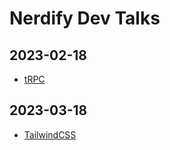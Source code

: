 # Nerdify Dev Talks

## 2023-02-18

- [tRPC](2023-02-18/trpc/README.md)

## 2023-03-18

- [TailwindCSS](2023-03-18/tailwind/README.md)

